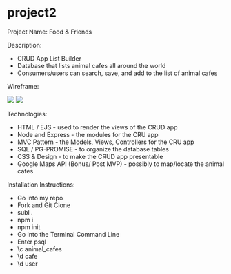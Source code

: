 # project2

Project Name: Food & Friends

Description: 

- CRUD App List Builder
- Database that lists animal cafes all around the world 
- Consumers/users can search, save, and add to the list of animal cafes 


Wireframe:

<img src='http://res.cloudinary.com/daracell/image/upload/v1524074742/Unit2%20Project/IMG_6053.jpg'/> 

<img src='http://res.cloudinary.com/daracell/image/upload/v1524074742/Unit2%20Project/IMG_6054.jpg'/> 

Technologies: 
- HTML / EJS - used to render the views of the CRUD app
- Node and Express - the modules for the CRU app 
- MVC Pattern - the Models, Views, Controllers for the CRU app 
- SQL / PG-PROMISE - to organize the database tables 
- CSS & Design - to make the CRUD app presentable 
- Google Maps API (Bonus/ Post MVP) - possibly to map/locate the animal cafes

Installation Instructions: 
- Go into my repo
- Fork and Git Clone
- subl . 
- npm i 
- npm init 
- Go into the Terminal Command Line
- Enter psql 
- \c animal_cafes 
- \d cafe 
- \d user 


